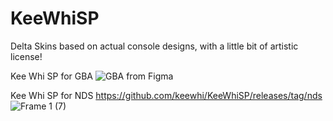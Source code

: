 # KeeWhiSP
Delta Skins based on actual console designs, with a little bit of artistic license!

Kee Whi SP for GBA
![GBA from Figma](https://github.com/keewhi/keewhigbaSP/assets/96317800/7eb579da-cc14-42ea-b8c1-ac90ed69484e)


Kee Whi SP for NDS
https://github.com/keewhi/KeeWhiSP/releases/tag/nds
![Frame 1 (7)](https://github.com/keewhi/KeeWhiSP/assets/96317800/b08430ef-aa2e-4128-a1d3-c9587b373ae1)
